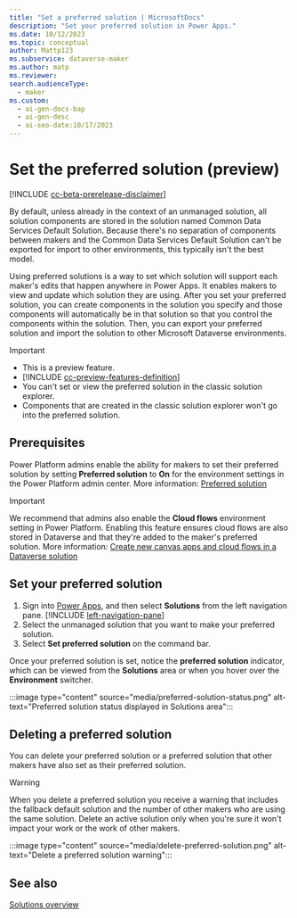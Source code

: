 ```yaml
---
title: "Set a preferred solution | MicrosoftDocs"
description: "Set your preferred solution in Power Apps."
ms.date: 10/12/2023
ms.topic: conceptual
author: Mattp123
ms.subservice: dataverse-maker
ms.author: matp
ms.reviewer:
search.audienceType:
  - maker
ms.custom:
  - ai-gen-docs-bap
  - ai-gen-desc
  - ai-seo-date:10/17/2023
---
```

# Set the preferred solution (preview)

[!INCLUDE [cc-beta-prerelease-disclaimer](../../includes/cc-beta-prerelease-disclaimer.md)]

By default, unless already in the context of an unmanaged solution, all solution components are stored in the solution named Common Data Services Default Solution. Because there's no separation of components between makers and the Common Data Services Default Solution can't be exported for import to other environments, this typically isn't the best model.

Using preferred solutions is a way to set which solution will support each maker's edits that happen anywhere in Power Apps. It enables makers to view and update which solution they are using. After you set your preferred solution, you can create components in the solution you specify and those components will automatically be in that solution so that you control the components within the solution. Then, you can export your preferred solution and import the solution to other Microsoft Dataverse environments.

> [!IMPORTANT]
>
> - This is a preview feature.
> - [!INCLUDE [cc-preview-features-definition](../../includes/cc-preview-features-definition.md)]
> - You can't set or view the preferred solution in the classic solution explorer.
> - Components that are created in the classic solution explorer won't go into the preferred solution.

## Prerequisites

Power Platform admins enable the ability for makers to set their preferred solution by setting **Preferred solution** to **On** for the environment settings in the Power Platform admin center. More information: [Preferred solution](/power-platform/admin/settings-features#preferred-solution)

<!-- Alternatively, Power Platform admins can use Dataverse APIs, so that a maker’s solution components are organized. -->

> [!IMPORTANT]
> We recommend that admins also enable the **Cloud flows** environment setting in Power Platform. Enabling this feature ensures cloud flows are also stored in Dataverse and that they're added to the maker's preferred solution. More information: [Create new canvas apps and cloud flows in a Dataverse solution](/power-platform/admin/settings-features#create-new-canvas-apps-and-cloud-flows-in-a-dataverse-solution)

## Set your preferred solution

1. Sign into [Power Apps](https://make.powerapps.com/?utm_source=padocs&utm_medium=linkinadoc&utm_campaign=referralsfromdoc), and then select **Solutions** from the left navigation pane. [!INCLUDE [left-navigation-pane](../../includes/left-navigation-pane.md)]
1. Select the unmanaged solution that you want to make your preferred solution.
1. Select **Set preferred solution** on the command bar.

Once your preferred solution is set, notice the **preferred solution** indicator, which can be viewed from the **Solutions** area or when you hover over the **Environment** switcher.

:::image type="content" source="media/preferred-solution-status.png" alt-text="Preferred solution status displayed in Solutions area":::

## Deleting a preferred solution

You can delete your preferred solution or a preferred solution that other makers have also set as their preferred solution.

> [!WARNING]
> When you delete a preferred solution you receive a warning that includes the fallback default solution and the number of other makers who are using the same solution. Delete an active solution only when you're sure it won't impact your work or the work of other makers.
> 
> :::image type="content" source="media/delete-preferred-solution.png" alt-text="Delete a preferred solution warning":::

## See also

[Solutions overview](solutions-overview.md)
